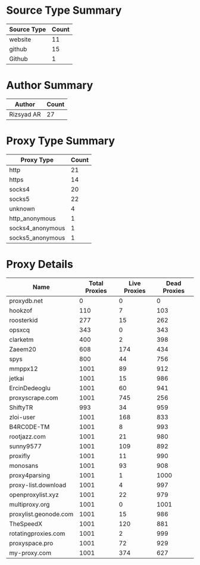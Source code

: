 # Source Type Summary

| Source Type | Count |
|-------------|-------|
| website | 11 |
| github | 15 |
| Github | 1 |


# Author Summary

| Author | Count |
|--------|-------|
| Rizsyad AR | 27 |


# Proxy Type Summary

| Proxy Type | Count |
|------------|-------|
| http | 21 |
| https | 14 |
| socks4 | 20 |
| socks5 | 22 |
| unknown | 4 |
| http_anonymous | 1 |
| socks4_anonymous | 1 |
| socks5_anonymous | 1 |


# Proxy Details

| Name | Total Proxies | Live Proxies | Dead Proxies |
|------|---------------|--------------|---------------|
| proxydb.net | 0 | 0 | 0 |
| hookzof | 110 | 7 | 103 |
| roosterkid | 277 | 15 | 262 |
| opsxcq | 343 | 0 | 343 |
| clarketm | 400 | 2 | 398 |
| Zaeem20 | 608 | 174 | 434 |
| spys | 800 | 44 | 756 |
| mmppx12 | 1001 | 89 | 912 |
| jetkai | 1001 | 15 | 986 |
| ErcinDedeoglu | 1001 | 60 | 941 |
| proxyscrape.com | 1001 | 745 | 256 |
| ShiftyTR | 993 | 34 | 959 |
| zloi-user | 1001 | 168 | 833 |
| B4RC0DE-TM | 1001 | 8 | 993 |
| rootjazz.com | 1001 | 21 | 980 |
| sunny9577 | 1001 | 109 | 892 |
| proxifly | 1001 | 11 | 990 |
| monosans | 1001 | 93 | 908 |
| proxy4parsing | 1001 | 1 | 1000 |
| proxy-list.download | 1001 | 4 | 997 |
| openproxylist.xyz | 1001 | 22 | 979 |
| multiproxy.org | 1001 | 0 | 1001 |
| proxylist.geonode.com | 1001 | 15 | 986 |
| TheSpeedX | 1001 | 120 | 881 |
| rotatingproxies.com | 1001 | 2 | 999 |
| proxyspace.pro | 1001 | 72 | 929 |
| my-proxy.com | 1001 | 374 | 627 |
